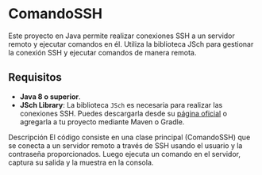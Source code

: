 # ComandoSSH

Este proyecto en Java permite realizar conexiones SSH a un servidor remoto y ejecutar comandos en él. Utiliza la biblioteca JSch para gestionar la conexión SSH y ejecutar comandos de manera remota.

## Requisitos

- **Java 8 o superior**.
- **JSch Library**: La biblioteca `JSch` es necesaria para realizar las conexiones SSH. Puedes descargarla desde su [página oficial](http://www.jcraft.com/jsch/) o agregarla a tu proyecto mediante Maven o Gradle.

Descripción
El código consiste en una clase principal (ComandoSSH) que se conecta a un servidor remoto a través de SSH usando el usuario y la contraseña proporcionados. Luego ejecuta un comando en el servidor, captura su salida y la muestra en la consola.



